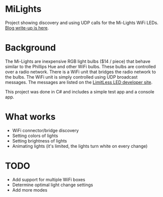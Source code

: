 MiLights
========
Project showing discovery and using UDP calls for the Mi-Lights WiFi LEDs. [Blog write-up is here](http://gusclass.com/blog/2014/12/09/home-automation-armageddon/).

# Background #
The Mi-Lights are inexpensive RGB light bulbs ($14 / piece) that behave similar to 
the Phillips Hue and other WiFi bulbs. These bulbs are controlled over a radio network.
There is a WiFi unit that bridges the radio network to the bulbs. The WiFi unit is 
simply controlled using UDP broadcast messages. The messages are listed on 
the [LimitLess LED developer site](http://www.limitlessled.com/dev/).

This project was done in C# and includes a simple test app and a console app.

# What works #
* WiFi connector/bridge discovery
* Setting colors of lights
* Setting brightness of lights
* Animating lights (it's limited, the lights turn white on every change)

# TODO #
* Add support for multiple WiFi boxes
* Determine optimal light change settings
* Add more modes
